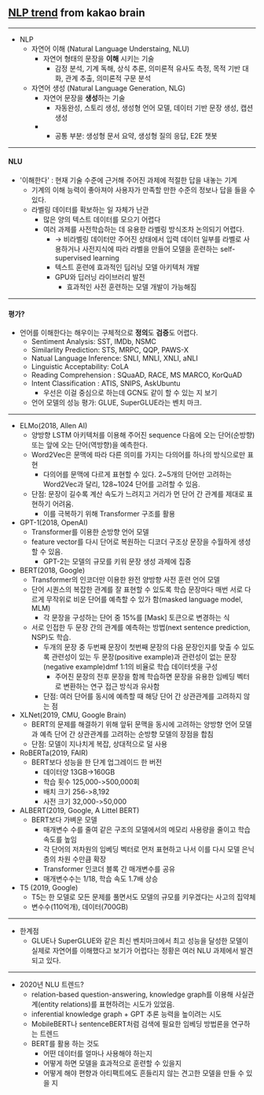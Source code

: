 ## [NLP trend](https://kakaobrain.com/blog/118?fbclid=IwAR3s3h0wLIvjV_K9h9ZXsnczts-T50LqU8zXHpq0LWf6rTVPMz8tuksGKag) from kakao brain 
---
- NLP
    - 자연어 이해 (Natural Language Understaing, NLU)
        - 자연어 형태의 문장을 **이해** 시키는 기술
            - 감정 분석, 기계 독해, 상식 추론, 의미론적 유사도 측정, 목적 기반 대화, 관계 추출, 의미론적 구문 분석
    - 자연어 생성 (Natural Language Generation, NLG)
        - 자연어 문장을 **생성**하는 기술
            - 자동완성, 스토리 생성, 생성형 언어 모델, 데이터 기반 문장 생성, 캡션 생성
        - * 공통 부분: 생성형 문서 요약, 생성형 질의 응답, E2E 챗봇
---
#### NLU
- '이해한다' : 현재 기술 수준에 근거해 주어진 과제에 적절한 답을 내놓는 기계
    - 기계의 이해 능력이 좋아져야 사용자가 만족할 만한 수준의 정보나 답을 들을 수 있다.
    - 라벨링 데이터를 확보하는 일 자체가 난관
        - 많은 양의 텍스트 데이터를 모으기 어렵다
        - 여러 과제를 사전학습하는 데 유용한 라벨링 방식조차 논의되기 어렵다.
            - $\rightarrow$ 비라벨링 데이터만 주어진 상태에서 입력 데이터 일부를 라벨로 사용하거나 사전지식에 따라 라벨을 만들어 모델을 훈련하는 self-supervised learning
            - 텍스트 훈련에 효과적인 딥러닝 모델 아키텍처 개발
            - GPU와 딥러닝 라이브러리 발전
                - 효과적인 사전 훈련하는 모델 개발이 가능해짐
---
#### 평가?
- 언어를 이해한다는 해우이는 구체적으로 **정의**도 **검증**도 어렵다.
    - Sentiment Analysis: SST, IMDb, NSMC
    - Similarlity Prediction: STS, MRPC, QQP, PAWS-X
    - Natual Language Inference: SNLI, MNLI, XNLI, aNLI
    - Linguistic Acceptability: CoLA
    - Reading Comprehension : SQuaAD, RACE, MS MARCO, KorQuAD
    - Intent Classification : ATIS, SNIPS, AskUbuntu
        - 우선은 이걸 중심으로 하는데 GCN도 같이 할 수 있는 지 보기
    - 언어 모델의 성능 평가: GLUE, SuperGLUE라는 벤치 마크.
---
- ELMo(2018, Allen AI)
    - 양방향 LSTM 아키텍처를 이용해 주어진 sequence 다음에 오는 단어(순방향) 또는 앞에 오는 단어(역방향)을 예측한다.
    - Word2Vec은 문맥에 따라 다른 의미를 가지는 다의어를 하나의 방식으로만 표현
        - 다의어를 문맥에 다르게 표현할 수 있다. 2~5개의 단어만 고려하는 Word2Vec과 달리, 128~1024 단어를 고려할 수 있음.
    - 단점: 문장이 길수록 계산 속도가 느려지고 거리가 먼 단어 간 관계를 제대로 표현하기 어려움.
        - 이를 극복하기 위해 Transformer 구조를 활용
- GPT-1(2018, OpenAI)
    - Transformer를 이용한 순방향 언어 모델
    - feature vector를 다시 단어로 복원하는 디코더 구조상 문장을 수월하게 생성할 수 있음.
        - GPT-2는 모델의 규모를 키워 문장 생성 과제에 집중
- BERT(2018, Google)
    - Transformer의 인코더만 이용한 완전 양방향 사전 훈련 언어 모델
    - 단어 시퀀스의 복잡한 관계를 잘 표현할 수 있도록 학습 문장마다 매번 서로 다르게 무작위로 비운 단어를 예측할 수 있가 함(masked language model, MLM)
        - 각 문장을 구성하는 단어 중 15%를 [Mask] 토큰으로 변경하는 식
    - 서로 인접한 두 문장 간의 관계를 예측하는 방법(next sentence prediction, NSP)도 학습.
        - 두개의 문장 중 두번째 문장이 첫번째 문장의 다음 문장인지를 맞출 수 있도록 관련성이 있는 두 문장(positive example)과 관련성이 없는 문장(negative example)dmf 1:1의 비율로 학습 데이터셋을 구성
            - 주어진 문장의 전후 문장을 함께 학습하면 문장을 유용한 임베딩 벡터로 변환하는 연구 접근 방식과 유사함
        - 단점: 여러 단어를 동시에 예측할 때 해당 단어 간 상관관계를 고려하지 않는 점
- XLNet(2019, CMU, Google Brain)
    - BERT의 문제를 해결하기 위해 앞뒤 문맥을 동시에 고려하는 양방향 언어 모델과 예측 단어 간 상관관계를 고려하는 순방향 모델의 장점을 합침
    - 단점: 모델이 지나치게 복잡, 상대적으로 덜 사용
- RoBERTa(2019, FAIR)
    - BERT보다 성능을 한 단계 업그레이드 한 버전
        - 데이터양 13GB->160GB
        - 학습 횟수 125,000->500,000회
        - 배치 크기 256->8,192
        - 사전 크기 32,000->50,000
- ALBERT(2019, Google, A Littel BERT)
    - BERT보다 가벼운 모델
        - 매개변수 수를 줄여 같은 구조의 모델에서의 메모리 사용량을 줄이고 학습 속도를 높임
        - 각 단어의 저차원의 임베딩 벡터로 먼저 표현하고 나서 이를 다시 모델 은닉층의 차원 수만큼 확장
        - Transformer 인코더 블록 간 매개변수를 공유
        - 매개변수수는 1/18, 학습 속도 1.7배 상승
- T5 (2019, Google)
    - T5는 한 모델로 모든 문제를 풀면서도 모델의 규모를 키우겠다는 사고의 집약체 
    - 변수수(110억개), 데이터(700GB)
---
- 한계점
    - GLUE나 SuperGLUE와 같은 최신 벤치마크에서 최고 성능을 달성한 모델이 실제로 자연어를 이해했다고 보기가 어렵다는 정황은 여러 NLU 과제에서 발견되고 있다.
---
- 2020년 NLU 트렌드?
    - relation-based question-answering, knowledge graph를 이용해 사실관계(entity relations)를 표현하려는 시도가 있었음.
    - inferential knowledge graph + GPT 추론 능력을 높이려는 시도
    - MobileBERT나 sentenceBERT처럼 검색에 필요한 임베딩 방법론을 연구하는 트렌드
    - BERT를 활용 하는 것도 
        - 어떤 데이터를 얼마나 사용해야 하는지
        - 어떻게 하면 모델을 효과적으로 훈련할 수 있을지
        - 어떻게 해야 편향과 아티팩트에도 흔들리지 않는 견고한 모델을 만들 수 있을 지
        

